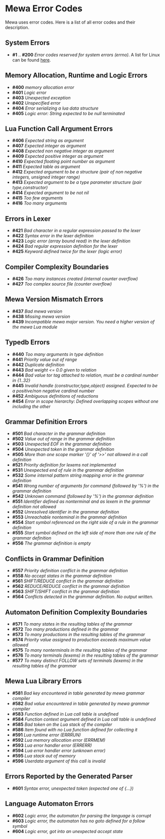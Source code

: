 # Mewa Error Codes
Mewa uses error codes. Here is a list of all error codes and their description.

## System Errors
+ **#1** .. **#200** _Error codes reserved for system errors (errno)_.
A list for Linux can be found [here](https://nuetzlich.net/errno.html).

## Memory Allocation, Runtime and Logic Errors
+ **#400**   _memory allocation error_
+ **#401**   _Logic error_
+ **#403**   _Unexpected exception_
+ **#402**   _Unspecified error_
+ **#404**   _Error serializing a lua data structure_
+ **#405**   _Logic error: String expected to be null terminated_

## Lua Function Call Argument Errors
+ **#406**   _Expected string as argument_
+ **#407**   _Expected integer as argument_
+ **#408**   _Expected non negative integer as argument_
+ **#409**   _Expected positive integer as argument_
+ **#410**   _Expected floating point number as argument_
+ **#411**   _Expected table as argument_
+ **#412**   _Expected argument to be a structure (pair of non negative integers, unsigned integer range)_
+ **#413**   _Expected argument to be a type parameter structure (pair type,constructor)_
+ **#414**   _Expected argument to be not nil_
+ **#415**   _Too few arguments_
+ **#416**   _Too many arguments_

## Errors in Lexer
+ **#421**   _Bad character in a regular expression passed to the lexer_
+ **#422**   _Syntax error in the lexer definition_
+ **#423**   _Logic error (array bound read) in the lexer definition_
+ **#424**   _Bad regular expression definition for the lexer_
+ **#425**   _Keyword defined twice for the lexer (logic error)_

## Compiler Complexity Boundaries
+ **#426**   _Too many instances created (internal counter overflow)_
+ **#427**   _Too complex source file (counter overflow)_

## Mewa Version Mismatch Errors
+ **#437**   _Bad mewa version_
+ **#438**   _Missing mewa version_
+ **#439**   _Incompatible mewa major version. You need a higher version of the mewa Lua module_

## Typedb Errors
+ **#440**   _Too many arguments in type definition_
+ **#441**   _Priority value out of range_
+ **#442**   _Duplicate definition_
+ **#443**   _Bad weight <= 0.0 given to relation_
+ **#444**   _Bad value tor tag attached to relation, must be a cardinal number in {1..32}_
+ **#445**   _Invalid handle (constructor,type,object) assigned. Expected to be a positive/non negative cardinal number_
+ **#452**   _Ambiguous definitions of reductions_
+ **#454**   _Error in scope hierarchy: Defined overlapping scopes without one including the other_

## Grammar Definition Errors
+ **#501**   _Bad character in the grammar definition_
+ **#502**   _Value out of range in the grammar definition_
+ **#503**   _Unexpected EOF in the grammar definition_
+ **#504**   _Unexpected token in the grammar definition_
+ **#505**   _More than one scope marker '{}' of '>>' not allowed in a call definition_
+ **#521**   _Priority definition for lexems not implemented_
+ **#531**   _Unexpected end of rule in the grammar definition_
+ **#532**   _Some internal pattern string mapping error in the grammar definition_
+ **#541**   _Wrong number of arguments for command (followed by '%') in the grammar definition_
+ **#542**   _Unknown command (followed by '%') in the grammar definition_
+ **#551**   _Identifier defined as nonterminal and as lexem in the grammar definition not allowed_
+ **#552**   _Unresolved identifier in the grammar definition_
+ **#553**   _Unreachable nonteminal in the grammar definition_
+ **#554**   _Start symbol referenced on the right side of a rule in the grammar definition_
+ **#555**   _Start symbol defined on the left side of more than one rule of the grammar definition_
+ **#556**   _The grammar definition is empty_

## Conflicts in Grammar Definition
+ **#557**   _Priority definition conflict in the grammar definition_
+ **#558**   _No accept states in the grammar definition_
+ **#561**   _SHIFT/REDUCE conflict in the grammar definition_
+ **#562**   _REDUCE/REDUCE conflict in the grammar definition_
+ **#563**   _SHIFT/SHIFT conflict in the grammar definition_
+ **#564**   _Conflicts detected in the grammar definition. No output written._

## Automaton Definition Complexity Boundaries
+ **#571**   _To many states in the resulting tables of the grammar_
+ **#572**   _Too many productions defined in the grammar_
+ **#573**   _To many productions in the resulting tables of the grammar_
+ **#574**   _Priority value assigned to production exceeds maximum value allowed_
+ **#575**   _To many nonterminals in the resulting tables of the grammar_
+ **#576**   _To many terminals (lexems) in the resulting tables of the grammar_
+ **#577**   _To many distinct FOLLOW sets of terminals (lexems) in the resulting tables of the grammar_

## Mewa Lua Library Errors
+ **#581**   _Bad key encountered in table generated by mewa grammar compiler_
+ **#582**   _Bad value encountered in table generated by mewa grammar compiler_
+ **#583**   _Function defined in Lua call table is undefined_
+ **#584**   _Function context argument defined in Lua call table is undefined_
+ **#585**   _Bad token on the Lua stack of the compiler_
+ **#586**   _Item found with no Lua function defined for collecting it_
+ **#591**   _Lua runtime error (ERRRUN)_
+ **#592**   _Lua memory allocation error (ERRMEM)_
+ **#593**   _Lua error handler error (ERRERR)_
+ **#594**   _Lua error handler error (unknown error)_
+ **#595**   _Lua stack out of memory_
+ **#596**   _Userdata argument of this call is invalid_

## Errors Reported by the Generated Parser
+ **#601**   _Syntax error, unexpected token (expected one of {...})_

## Language Automaton Errors
+ **#602**   _Logic error, the automaton for parsing the language is corrupt_
+ **#603**   _Logic error, the automaton has no goto defined for a follow symbol_
+ **#604**   _Logic error, got into an unexpected accept state_

